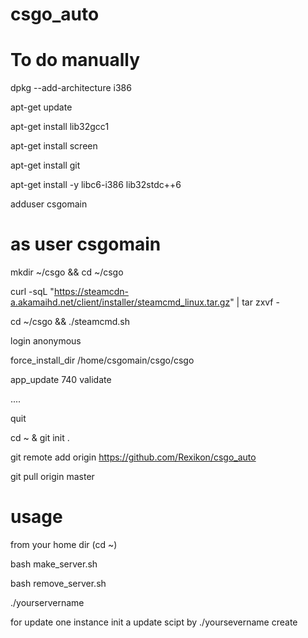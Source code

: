 # csgo_auto
# To do manually

dpkg --add-architecture i386

apt-get update

apt-get install lib32gcc1

apt-get install screen

apt-get install git

apt-get install -y libc6-i386 lib32stdc++6 

adduser csgomain 

# as user csgomain

mkdir ~/csgo && cd ~/csgo

curl -sqL "https://steamcdn-a.akamaihd.net/client/installer/steamcmd_linux.tar.gz" | tar zxvf -


cd ~/csgo && ./steamcmd.sh

 login anonymous

 force_install_dir /home/csgomain/csgo/csgo

 app_update 740 validate

 ....

 quit


cd ~ & git init . 

git remote add origin https://github.com/Rexikon/csgo_auto

git pull origin master

# usage

from your home dir (cd ~)

bash make_server.sh

bash remove_server.sh

./yourservername

for update one instance init a update scipt by ./yoursevername create
